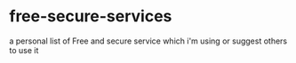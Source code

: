 free-secure-services
====================

a personal list of Free and secure service which i'm using or suggest others to use it
